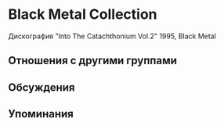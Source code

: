 # Black Metal Collection

Дискография
"Into The Catachthonium Vol.2" 1995, Black Metal

## Отношения с другими группами


## Обсуждения


## Упоминания

